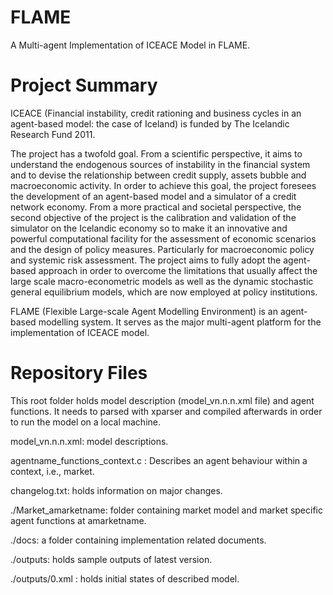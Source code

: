 FLAME
=====

A Multi-agent Implementation of ICEACE Model in FLAME. 


Project Summary
===============

ICEACE (Financial instability, credit rationing and business cycles in an agent-based model: the case of Iceland)
is funded by The Icelandic Research Fund 2011.

The project has a twofold goal. From a scientific perspective, it aims to understand the endogenous sources of
instability in the financial system and to devise the relationship between credit supply, assets bubble and
macroeconomic activity. In order to achieve this goal, the project foresees the development of an agent-based
model and a simulator of a credit network economy. From a more practical and societal perspective, the second
objective of the project is the calibration and validation of the simulator on the Icelandic economy so to make it
an innovative and powerful computational facility for the assessment of economic scenarios and the design of
policy measures. Particularly for macroeconomic policy and systemic risk assessment. The project aims to
fully adopt the agent-based approach in order to overcome the limitations that usually affect the large scale
macro-econometric models as well as the dynamic stochastic general equilibrium models, which are now employed
at policy institutions.

FLAME (Flexible Large-scale Agent Modelling Environment) is an agent-based modelling system.
It serves as the major multi-agent platform for the implementation of ICEACE model.

Repository Files
================

This root folder holds model description (model_vn.n.n.xml file) and agent functions.
It needs to parsed with xparser and compiled afterwards in order to run the model on a local machine.

model_vn.n.n.xml: model descriptions.

agentname_functions_context.c : Describes an agent behaviour within a context, i.e., market.

changelog.txt: holds information on major changes.

./Market_amarketname: folder containing market model and market specific agent functions at amarketname.

./docs: a folder containing implementation related documents.

./outputs: holds sample outputs of latest version.

./outputs/0.xml : holds initial states of described model.


